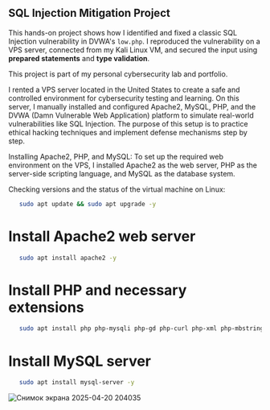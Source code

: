 ## SQL Injection Mitigation Project

This hands-on project shows how I identified and fixed a classic SQL Injection vulnerability in DVWA's `low.php`. I reproduced the vulnerability on a VPS server, connected from my Kali Linux VM, and secured the input using **prepared statements** and **type validation**.

This project is part of my personal cybersecurity lab and portfolio.

I rented a VPS server located in the United States to create a safe and controlled environment for cybersecurity testing and learning. On this server, I manually installed and configured Apache2, MySQL, PHP, and the DVWA (Damn Vulnerable Web Application) platform to simulate real-world vulnerabilities like SQL Injection. The purpose of this setup is to practice ethical hacking techniques and implement defense mechanisms step by step.

Installing Apache2, PHP, and MySQL:
To set up the required web environment on the VPS, I installed Apache2 as the web server, PHP as the server-side scripting language, and MySQL as the database system.



Checking versions and the status of the virtual machine on Linux:

```bash
   sudo apt update && sudo apt upgrade -y
```

# Install Apache2 web server

```bash
   sudo apt install apache2 -y
```

# Install PHP and necessary extensions

```bash
   sudo apt install php php-mysqli php-gd php-curl php-xml php-mbstring -y
```


# Install MySQL server
```bash
   sudo apt install mysql-server -y
```


![Снимок экрана 2025-04-20 204035](https://github.com/user-attachments/assets/313cde04-e4a0-4597-a030-5c6e13e50e56)
